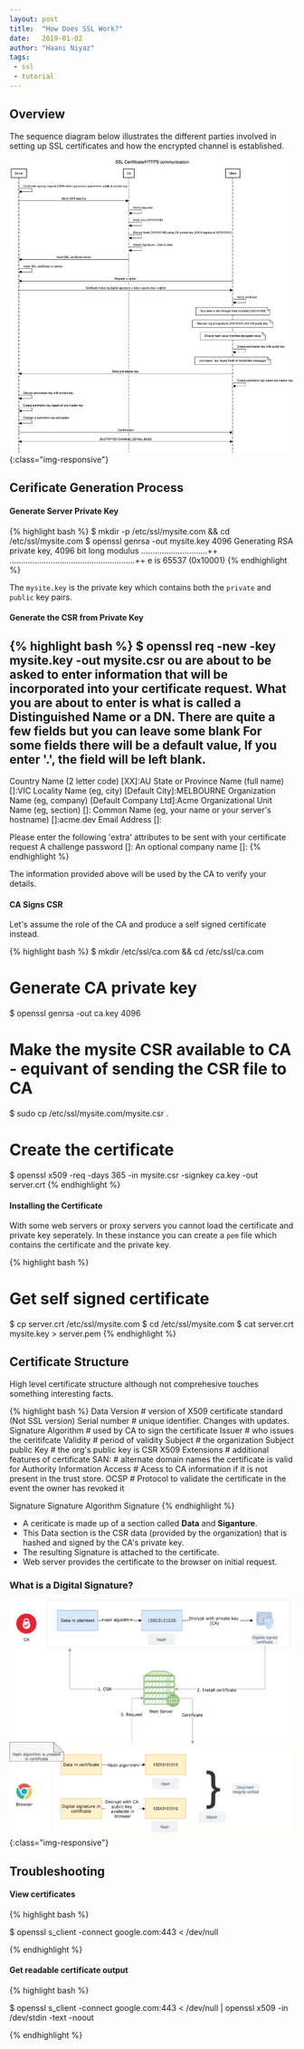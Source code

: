 ```yaml
---
layout: post
title:  "How Does SSL Work?"
date:   2019-01-02
author: "Haani Niyaz"
tags: 
 - ssl
 - tutorial
---
```


## Overview

The sequence diagram below illustrates the different parties involved in setting up SSL certificates and how the encrypted channel is established.

![How Does SSL Work](css/images/how-does-ssl-work.png){:class="img-responsive"}


## Cerificate Generation Process

#### Generate Server Private Key

{% highlight bash %}
$ mkdir -p /etc/ssl/mysite.com && cd /etc/ssl/mysite.com
$ openssl genrsa -out mysite.key 4096
Generating RSA private key, 4096 bit long modulus
.............................++
.......................................................++
e is 65537 (0x10001)
{% endhighlight %}

The `mysite.key` is the private key  which contains both the `private` and `public` key pairs.

#### Generate the CSR from Private Key

{% highlight bash %}
$ openssl req -new -key mysite.key -out mysite.csr
ou are about to be asked to enter information that will be incorporated
into your certificate request.
What you are about to enter is what is called a Distinguished Name or a DN.
There are quite a few fields but you can leave some blank
For some fields there will be a default value,
If you enter '.', the field will be left blank.
-----
Country Name (2 letter code) [XX]:AU
State or Province Name (full name) []:VIC
Locality Name (eg, city) [Default City]:MELBOURNE
Organization Name (eg, company) [Default Company Ltd]:Acme
Organizational Unit Name (eg, section) []:
Common Name (eg, your name or your server's hostname) []:acme.dev
Email Address []:

Please enter the following 'extra' attributes
to be sent with your certificate request
A challenge password []:
An optional company name []:
{% endhighlight %}

The information provided above will be used by the CA to verify your details.


#### CA Signs CSR

Let's assume the role of the CA and produce a self signed certificate instead.

{% highlight bash %}
$ mkdir /etc/ssl/ca.com && cd /etc/ssl/ca.com
# Generate CA private key
$ openssl genrsa -out ca.key 4096
# Make the mysite CSR available to CA - equivant of sending the CSR file to CA
$ sudo cp /etc/ssl/mysite.com/mysite.csr .
# Create the certificate
$ openssl x509 -req -days 365 -in mysite.csr -signkey ca.key -out server.crt
{% endhighlight %}


#### Installing the Certificate

With some web servers or proxy servers you cannot load the certificate and private key seperately. In these instance you can create a `pem` file which contains the certificate and the private key.

{% highlight bash %}
# Get self signed certificate
$ cp server.crt /etc/ssl/mysite.com
$ cd /etc/ssl/mysite.com
$ cat server.crt mysite.key > server.pem
{% endhighlight %}


## Certificate Structure

High level certificate structure although not comprehesive touches something interesting facts.

{% highlight bash %}
Data
 Version # version of X509 certificate standard (Not SSL version)
 Serial number # unique identifier. Changes with updates.
 Signature Algorithm # used by CA to sign the certificate
 Issuer # who issues the ceritifcate
 Validity # period of validity
 Subject # the organization
 Subject public Key # the org's public key is CSR
 X509 Extensions # additional features of certificate
  SAN: # alternate domain names the certificate is valid for
  Authority Information Access # Acess to CA information if it is not present in the trust store.
  OCSP # Protocol to validate the certificate in the event the owner has revoked it

Signature
 Signature Algorithm
 Signature
{% endhighlight %}

- A ceriticate is made up of a section called **Data** and **Siganture**.
- This Data section is the CSR data (provided by the organization) that is hashed and signed by the CA's private key. 
- The resulting Signature is attached to the certificate.
- Web server provides the certificate to the browser on initial request.


### What is a Digital Signature?


![Digital signature](css/images/digital-signature.png){:class="img-responsive"}


## Troubleshooting

#### View certificates 

{% highlight bash %}

$ openssl s_client -connect google.com:443 < /dev/null

{% endhighlight %}


#### Get readable certificate output

{% highlight bash %}

$ openssl s_client -connect google.com:443 < /dev/null | openssl x509 -in /dev/stdin -text -noout

{% endhighlight %}


